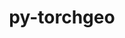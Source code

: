 ---
title: "py-torchgeo"
layout: cache
categories: [package, develop]
meta: {"compilers": ["none"], "num_specs": 73, "num_specs_by_stack": {"ml-darwin-aarch64-mps": 16, "ml-linux-aarch64-cpu": 14, "ml-linux-aarch64-cuda": 15, "ml-linux-x86_64-cpu": 14, "ml-linux-x86_64-cuda": 14, "root": 73}, "oss": ["sequoia", "ubuntu24.04"], "platforms": ["darwin", "linux"], "stacks": ["ml-darwin-aarch64-mps", "ml-linux-aarch64-cpu", "ml-linux-aarch64-cuda", "ml-linux-x86_64-cpu", "ml-linux-x86_64-cuda", "root"], "targets": ["aarch64", "x86_64_v3"], "versions": ["0.6.2", "0.7.0"]}
spec_details: [{"compiler": "none", "hash": "2iffrfunuxyjj5rwtyy2zl6gansmybtf", "os": "ubuntu24.04", "platform": "linux", "size": "-", "stacks": ["ml-linux-x86_64-cuda", "root"], "target": "x86_64_v3", "variants": ["build_system=python_pip", "~datasets", "~docs", "~style", "~tests"], "versions": ["0.7.0"]}, {"compiler": "none", "hash": "2njm2u5jbdup36gqjwqhcsdb64pmo3rh", "os": "sequoia", "platform": "darwin", "size": "-", "stacks": ["ml-darwin-aarch64-mps", "root"], "target": "aarch64", "variants": ["build_system=python_pip", "~datasets", "~docs", "~style", "~tests"], "versions": ["0.7.0"]}, {"compiler": "none", "hash": "2u2556gv2zymomjclk5ijwbzinmlrzoi", "os": "ubuntu24.04", "platform": "linux", "size": "-", "stacks": ["ml-linux-aarch64-cpu", "root"], "target": "aarch64", "variants": ["build_system=python_pip", "~datasets", "~docs", "~style", "~tests"], "versions": ["0.7.0"]}, {"compiler": "none", "hash": "36yt442fnrsmwwyrccvvxny6zuz5vi4o", "os": "ubuntu24.04", "platform": "linux", "size": "-", "stacks": ["ml-linux-x86_64-cuda", "root"], "target": "x86_64_v3", "variants": ["build_system=python_pip", "~datasets", "~docs", "~style", "~tests"], "versions": ["0.7.0"]}, {"compiler": "none", "hash": "3e6mpehrqzdzymnf375zcy3o3rvomgxd", "os": "ubuntu24.04", "platform": "linux", "size": "-", "stacks": ["ml-linux-x86_64-cpu", "root"], "target": "x86_64_v3", "variants": ["build_system=python_pip", "~datasets", "~docs", "~style", "~tests"], "versions": ["0.7.0"]}, {"compiler": "none", "hash": "3nzpryxncxyht3edg34xcxouzazi5etn", "os": "ubuntu24.04", "platform": "linux", "size": "-", "stacks": ["ml-linux-aarch64-cuda", "root"], "target": "aarch64", "variants": ["build_system=python_pip", "~datasets", "~docs", "~style", "~tests"], "versions": ["0.7.0"]}, {"compiler": "none", "hash": "3okdp7spoin7cw7imoi2an4iymgejgxu", "os": "ubuntu24.04", "platform": "linux", "size": "-", "stacks": ["ml-linux-aarch64-cuda", "root"], "target": "aarch64", "variants": ["build_system=python_pip", "~datasets", "~docs", "~style", "~tests"], "versions": ["0.7.0"]}, {"compiler": "none", "hash": "3veabywz3rw2qnh5oqoi5asglzg3h2nk", "os": "ubuntu24.04", "platform": "linux", "size": "-", "stacks": ["ml-linux-aarch64-cuda", "root"], "target": "aarch64", "variants": ["build_system=python_pip", "~datasets", "~docs", "~style", "~tests"], "versions": ["0.7.0"]}, {"compiler": "none", "hash": "4eieag3ach4v5vhx3cuucnkm36xpn5gv", "os": "ubuntu24.04", "platform": "linux", "size": "-", "stacks": ["ml-linux-aarch64-cuda", "root"], "target": "aarch64", "variants": ["build_system=python_pip", "~datasets", "~docs", "~style", "~tests"], "versions": ["0.6.2"]}, {"compiler": "none", "hash": "4gbs6hiiz7cymtpzgn6femboejzex3ve", "os": "ubuntu24.04", "platform": "linux", "size": "-", "stacks": ["ml-linux-aarch64-cuda", "root"], "target": "aarch64", "variants": ["build_system=python_pip", "~datasets", "~docs", "~style", "~tests"], "versions": ["0.7.0"]}, {"compiler": "none", "hash": "4hckl4v4gfhmkd2iyl67d74auzoe7lzj", "os": "ubuntu24.04", "platform": "linux", "size": "-", "stacks": ["ml-linux-aarch64-cuda", "root"], "target": "aarch64", "variants": ["build_system=python_pip", "~datasets", "~docs", "~style", "~tests"], "versions": ["0.7.0"]}, {"compiler": "none", "hash": "55iunoouk5z3jbsbdtdldwikapvxoosz", "os": "ubuntu24.04", "platform": "linux", "size": "-", "stacks": ["ml-linux-x86_64-cpu", "root"], "target": "x86_64_v3", "variants": ["build_system=python_pip", "~datasets", "~docs", "~style", "~tests"], "versions": ["0.7.0"]}, {"compiler": "none", "hash": "5gw5kf66sdfhexvxnifjfx3r77g7zj55", "os": "ubuntu24.04", "platform": "linux", "size": "-", "stacks": ["ml-linux-x86_64-cpu", "root"], "target": "x86_64_v3", "variants": ["build_system=python_pip", "~datasets", "~docs", "~style", "~tests"], "versions": ["0.7.0"]}, {"compiler": "none", "hash": "6y7atfj4qav5wlc5sixax5s45ggtqvdk", "os": "ubuntu24.04", "platform": "linux", "size": "-", "stacks": ["ml-linux-aarch64-cpu", "root"], "target": "aarch64", "variants": ["build_system=python_pip", "~datasets", "~docs", "~style", "~tests"], "versions": ["0.7.0"]}, {"compiler": "none", "hash": "7vmdkcmwq4ewjmpj4jon2y7ggzxtkhu6", "os": "ubuntu24.04", "platform": "linux", "size": "-", "stacks": ["ml-linux-aarch64-cuda", "root"], "target": "aarch64", "variants": ["build_system=python_pip", "~datasets", "~docs", "~style", "~tests"], "versions": ["0.6.2"]}, {"compiler": "none", "hash": "a7q5g2wml3nr4nbe4ozkuycojpgalcsv", "os": "ubuntu24.04", "platform": "linux", "size": "-", "stacks": ["ml-linux-x86_64-cpu", "root"], "target": "x86_64_v3", "variants": ["build_system=python_pip", "~datasets", "~docs", "~style", "~tests"], "versions": ["0.6.2"]}, {"compiler": "none", "hash": "abn6pv3ftvfonhqfvmxk2eqr6zvtqftl", "os": "ubuntu24.04", "platform": "linux", "size": "-", "stacks": ["ml-linux-aarch64-cpu", "root"], "target": "aarch64", "variants": ["build_system=python_pip", "~datasets", "~docs", "~style", "~tests"], "versions": ["0.7.0"]}, {"compiler": "none", "hash": "aj3bpar7cg24d7dbr7zrtm7ietidjqj4", "os": "ubuntu24.04", "platform": "linux", "size": "-", "stacks": ["ml-linux-aarch64-cuda", "root"], "target": "aarch64", "variants": ["build_system=python_pip", "~datasets", "~docs", "~style", "~tests"], "versions": ["0.7.0"]}, {"compiler": "none", "hash": "amgmw66b5wqijqchmy4c5n2y4fzhqbvt", "os": "ubuntu24.04", "platform": "linux", "size": "-", "stacks": ["ml-linux-x86_64-cpu", "root"], "target": "x86_64_v3", "variants": ["build_system=python_pip", "~datasets", "~docs", "~style", "~tests"], "versions": ["0.7.0"]}, {"compiler": "none", "hash": "bx3drdjrhvcrkqgeuwv2tc73kednwyyz", "os": "sequoia", "platform": "darwin", "size": "-", "stacks": ["ml-darwin-aarch64-mps", "root"], "target": "aarch64", "variants": ["build_system=python_pip", "~datasets", "~docs", "~style", "~tests"], "versions": ["0.7.0"]}, {"compiler": "none", "hash": "c3olcsyb3v7jn73yauz7axeeetupxmr2", "os": "sequoia", "platform": "darwin", "size": "-", "stacks": ["ml-darwin-aarch64-mps", "root"], "target": "aarch64", "variants": ["build_system=python_pip", "~datasets", "~docs", "~style", "~tests"], "versions": ["0.7.0"]}, {"compiler": "none", "hash": "cdzjw4652ydkbqag4s45fxkzrtmbkmwo", "os": "ubuntu24.04", "platform": "linux", "size": "-", "stacks": ["ml-linux-x86_64-cuda", "root"], "target": "x86_64_v3", "variants": ["build_system=python_pip", "~datasets", "~docs", "~style", "~tests"], "versions": ["0.7.0"]}, {"compiler": "none", "hash": "d4b6zrx2icivi5t462o4x32o53dgsdsx", "os": "sequoia", "platform": "darwin", "size": "-", "stacks": ["ml-darwin-aarch64-mps", "root"], "target": "aarch64", "variants": ["build_system=python_pip", "~datasets", "~docs", "~style", "~tests"], "versions": ["0.7.0"]}, {"compiler": "none", "hash": "dcwxpbcbblvpb75bqwfkfrjpdrgo6k2u", "os": "sequoia", "platform": "darwin", "size": "-", "stacks": ["ml-darwin-aarch64-mps", "root"], "target": "aarch64", "variants": ["build_system=python_pip", "~datasets", "~docs", "~style", "~tests"], "versions": ["0.7.0"]}, {"compiler": "none", "hash": "dnixubil65jt6idrwq7uefg3bsm4dgtm", "os": "ubuntu24.04", "platform": "linux", "size": "-", "stacks": ["ml-linux-x86_64-cpu", "root"], "target": "x86_64_v3", "variants": ["build_system=python_pip", "~datasets", "~docs", "~style", "~tests"], "versions": ["0.7.0"]}, {"compiler": "none", "hash": "ecvczzq2dvmhvvt3kgyo7ld7gaj3og3s", "os": "sequoia", "platform": "darwin", "size": "-", "stacks": ["ml-darwin-aarch64-mps", "root"], "target": "aarch64", "variants": ["build_system=python_pip", "~datasets", "~docs", "~style", "~tests"], "versions": ["0.7.0"]}, {"compiler": "none", "hash": "elrfdfvguwv2ifee4qsb6xvmfozdlqmh", "os": "ubuntu24.04", "platform": "linux", "size": "-", "stacks": ["ml-linux-x86_64-cpu", "root"], "target": "x86_64_v3", "variants": ["build_system=python_pip", "~datasets", "~docs", "~style", "~tests"], "versions": ["0.7.0"]}, {"compiler": "none", "hash": "g6is4dmxw4ffuh66zsicrvwui6t3yhts", "os": "ubuntu24.04", "platform": "linux", "size": "-", "stacks": ["ml-linux-x86_64-cuda", "root"], "target": "x86_64_v3", "variants": ["build_system=python_pip", "~datasets", "~docs", "~style", "~tests"], "versions": ["0.7.0"]}, {"compiler": "none", "hash": "gfxtkjs23w4brzbzlhq4mh5if6kgjk5v", "os": "ubuntu24.04", "platform": "linux", "size": "-", "stacks": ["ml-linux-aarch64-cuda", "root"], "target": "aarch64", "variants": ["build_system=python_pip", "~datasets", "~docs", "~style", "~tests"], "versions": ["0.7.0"]}, {"compiler": "none", "hash": "gy22zkz3ifj4xo27plau3a257pryeu4g", "os": "ubuntu24.04", "platform": "linux", "size": "-", "stacks": ["ml-linux-aarch64-cpu", "root"], "target": "aarch64", "variants": ["build_system=python_pip", "~datasets", "~docs", "~style", "~tests"], "versions": ["0.7.0"]}, {"compiler": "none", "hash": "gyyx46njzlhf3ituzybayvnmlpzhmuty", "os": "ubuntu24.04", "platform": "linux", "size": "-", "stacks": ["ml-linux-aarch64-cuda", "root"], "target": "aarch64", "variants": ["build_system=python_pip", "~datasets", "~docs", "~style", "~tests"], "versions": ["0.7.0"]}, {"compiler": "none", "hash": "gzlgpol4ragdj5nds3k3ypy4vgxq3y6r", "os": "ubuntu24.04", "platform": "linux", "size": "-", "stacks": ["ml-linux-x86_64-cpu", "root"], "target": "x86_64_v3", "variants": ["build_system=python_pip", "~datasets", "~docs", "~style", "~tests"], "versions": ["0.7.0"]}, {"compiler": "none", "hash": "gzwk5pf7ohyiwoujzft67hlfu3ndrfbr", "os": "ubuntu24.04", "platform": "linux", "size": "-", "stacks": ["ml-linux-x86_64-cuda", "root"], "target": "x86_64_v3", "variants": ["build_system=python_pip", "~datasets", "~docs", "~style", "~tests"], "versions": ["0.7.0"]}, {"compiler": "none", "hash": "hde2pkv32vq6wk3sriijbxixlkity5wv", "os": "ubuntu24.04", "platform": "linux", "size": "-", "stacks": ["ml-linux-x86_64-cuda", "root"], "target": "x86_64_v3", "variants": ["build_system=python_pip", "~datasets", "~docs", "~style", "~tests"], "versions": ["0.7.0"]}, {"compiler": "none", "hash": "hefh3nxcaikp7srxcytktiytemp3g4yr", "os": "sequoia", "platform": "darwin", "size": "-", "stacks": ["ml-darwin-aarch64-mps", "root"], "target": "aarch64", "variants": ["build_system=python_pip", "~datasets", "~docs", "~style", "~tests"], "versions": ["0.7.0"]}, {"compiler": "none", "hash": "inzjf2p6rflwumakhl3d6etdtu2yqooy", "os": "sequoia", "platform": "darwin", "size": "-", "stacks": ["ml-darwin-aarch64-mps", "root"], "target": "aarch64", "variants": ["build_system=python_pip", "~datasets", "~docs", "~style", "~tests"], "versions": ["0.7.0"]}, {"compiler": "none", "hash": "j73rm4q3xkrchq65wfduu6lixyi3kyx2", "os": "sequoia", "platform": "darwin", "size": "-", "stacks": ["ml-darwin-aarch64-mps", "root"], "target": "aarch64", "variants": ["build_system=python_pip", "~datasets", "~docs", "~style", "~tests"], "versions": ["0.6.2"]}, {"compiler": "none", "hash": "kibr74ttnvgjg6irfwl4lx7smr4ijdrn", "os": "ubuntu24.04", "platform": "linux", "size": "-", "stacks": ["ml-linux-aarch64-cuda", "root"], "target": "aarch64", "variants": ["build_system=python_pip", "~datasets", "~docs", "~style", "~tests"], "versions": ["0.6.2"]}, {"compiler": "none", "hash": "l3fi45vaeaqghgsof5kbqddbaebtn7jq", "os": "ubuntu24.04", "platform": "linux", "size": "-", "stacks": ["ml-linux-aarch64-cpu", "root"], "target": "aarch64", "variants": ["build_system=python_pip", "~datasets", "~docs", "~style", "~tests"], "versions": ["0.7.0"]}, {"compiler": "none", "hash": "m4ireaq74ggd7c3kv5tuavdnygtbfmy3", "os": "ubuntu24.04", "platform": "linux", "size": "-", "stacks": ["ml-linux-aarch64-cuda", "root"], "target": "aarch64", "variants": ["build_system=python_pip", "~datasets", "~docs", "~style", "~tests"], "versions": ["0.7.0"]}, {"compiler": "none", "hash": "myteq5fhgbcn33cjsq2q3ehgvfljvjne", "os": "ubuntu24.04", "platform": "linux", "size": "-", "stacks": ["ml-linux-x86_64-cpu", "root"], "target": "x86_64_v3", "variants": ["build_system=python_pip", "~datasets", "~docs", "~style", "~tests"], "versions": ["0.7.0"]}, {"compiler": "none", "hash": "n2gecizrqcutfgtimnxsiho6ssrd5b3d", "os": "ubuntu24.04", "platform": "linux", "size": "-", "stacks": ["ml-linux-x86_64-cuda", "root"], "target": "x86_64_v3", "variants": ["build_system=python_pip", "~datasets", "~docs", "~style", "~tests"], "versions": ["0.7.0"]}, {"compiler": "none", "hash": "nntlzvq2d4wzgudjzv35n7vkmzgbli7r", "os": "ubuntu24.04", "platform": "linux", "size": "-", "stacks": ["ml-linux-aarch64-cpu", "root"], "target": "aarch64", "variants": ["build_system=python_pip", "~datasets", "~docs", "~style", "~tests"], "versions": ["0.7.0"]}, {"compiler": "none", "hash": "ocjijpf7nctlwaqbor4f4j5gtbruocyj", "os": "ubuntu24.04", "platform": "linux", "size": "-", "stacks": ["ml-linux-aarch64-cuda", "root"], "target": "aarch64", "variants": ["build_system=python_pip", "~datasets", "~docs", "~style", "~tests"], "versions": ["0.7.0"]}, {"compiler": "none", "hash": "onenxvtucgkbgo5nnoejlkvnccrlywlt", "os": "ubuntu24.04", "platform": "linux", "size": "-", "stacks": ["ml-linux-x86_64-cpu", "root"], "target": "x86_64_v3", "variants": ["build_system=python_pip", "~datasets", "~docs", "~style", "~tests"], "versions": ["0.7.0"]}, {"compiler": "none", "hash": "p4muobjxcsqx43lrk74i6oalmt7z4djp", "os": "ubuntu24.04", "platform": "linux", "size": "-", "stacks": ["ml-linux-aarch64-cuda", "root"], "target": "aarch64", "variants": ["build_system=python_pip", "~datasets", "~docs", "~style", "~tests"], "versions": ["0.7.0"]}, {"compiler": "none", "hash": "pinv7whsxi7yfyobj3nh67urpjdeigcb", "os": "ubuntu24.04", "platform": "linux", "size": "-", "stacks": ["ml-linux-x86_64-cuda", "root"], "target": "x86_64_v3", "variants": ["build_system=python_pip", "~datasets", "~docs", "~style", "~tests"], "versions": ["0.7.0"]}, {"compiler": "none", "hash": "pmywckwpvz6yrw4rdlbwytdoha7t5c6j", "os": "ubuntu24.04", "platform": "linux", "size": "-", "stacks": ["ml-linux-x86_64-cuda", "root"], "target": "x86_64_v3", "variants": ["build_system=python_pip", "~datasets", "~docs", "~style", "~tests"], "versions": ["0.7.0"]}, {"compiler": "none", "hash": "psurz44gt4cujksvl5v6xqjp4qyfyl6h", "os": "sequoia", "platform": "darwin", "size": "-", "stacks": ["ml-darwin-aarch64-mps", "root"], "target": "aarch64", "variants": ["build_system=python_pip", "~datasets", "~docs", "~style", "~tests"], "versions": ["0.6.2"]}, {"compiler": "none", "hash": "qzxydh7eidbzh4rdg44gxfwmnw6sljcg", "os": "ubuntu24.04", "platform": "linux", "size": "-", "stacks": ["ml-linux-x86_64-cpu", "root"], "target": "x86_64_v3", "variants": ["build_system=python_pip", "~datasets", "~docs", "~style", "~tests"], "versions": ["0.6.2"]}, {"compiler": "none", "hash": "r35vqduhkk4ygly2uhcpela5ugmpqrwd", "os": "ubuntu24.04", "platform": "linux", "size": "-", "stacks": ["ml-linux-x86_64-cuda", "root"], "target": "x86_64_v3", "variants": ["build_system=python_pip", "~datasets", "~docs", "~style", "~tests"], "versions": ["0.7.0"]}, {"compiler": "none", "hash": "r3sordtz6fr6xqazh2oqp2nucmzhuwns", "os": "ubuntu24.04", "platform": "linux", "size": "-", "stacks": ["ml-linux-x86_64-cuda", "root"], "target": "x86_64_v3", "variants": ["build_system=python_pip", "~datasets", "~docs", "~style", "~tests"], "versions": ["0.6.2"]}, {"compiler": "none", "hash": "rahpaked6zmeoa5cn3ppkyxbquwecnsa", "os": "sequoia", "platform": "darwin", "size": "-", "stacks": ["ml-darwin-aarch64-mps", "root"], "target": "aarch64", "variants": ["build_system=python_pip", "~datasets", "~docs", "~style", "~tests"], "versions": ["0.7.0"]}, {"compiler": "none", "hash": "rljslro6e4bhnz6xzgewra7ohcqj77e3", "os": "ubuntu24.04", "platform": "linux", "size": "-", "stacks": ["ml-linux-aarch64-cuda", "root"], "target": "aarch64", "variants": ["build_system=python_pip", "~datasets", "~docs", "~style", "~tests"], "versions": ["0.7.0"]}, {"compiler": "none", "hash": "rw5lhfk2rj7dpipunwo2gyrry7w4ifnh", "os": "sequoia", "platform": "darwin", "size": "-", "stacks": ["ml-darwin-aarch64-mps", "root"], "target": "aarch64", "variants": ["build_system=python_pip", "~datasets", "~docs", "~style", "~tests"], "versions": ["0.6.2"]}, {"compiler": "none", "hash": "rzw5mmwfqvrlrn7dcrtvsibrj6ukpvs7", "os": "ubuntu24.04", "platform": "linux", "size": "-", "stacks": ["ml-linux-aarch64-cpu", "root"], "target": "aarch64", "variants": ["build_system=python_pip", "~datasets", "~docs", "~style", "~tests"], "versions": ["0.7.0"]}, {"compiler": "none", "hash": "sc65bcc6qwqqxisbz3xe7nwvsj2n5o3t", "os": "ubuntu24.04", "platform": "linux", "size": "-", "stacks": ["ml-linux-aarch64-cpu", "root"], "target": "aarch64", "variants": ["build_system=python_pip", "~datasets", "~docs", "~style", "~tests"], "versions": ["0.6.2"]}, {"compiler": "none", "hash": "sh7smnytozyoranh6tmudm6dofe2zyio", "os": "ubuntu24.04", "platform": "linux", "size": "-", "stacks": ["ml-linux-aarch64-cpu", "root"], "target": "aarch64", "variants": ["build_system=python_pip", "~datasets", "~docs", "~style", "~tests"], "versions": ["0.6.2"]}, {"compiler": "none", "hash": "t3slrew535hcqm74yf7vjdxvudtgbvkq", "os": "ubuntu24.04", "platform": "linux", "size": "-", "stacks": ["ml-linux-aarch64-cpu", "root"], "target": "aarch64", "variants": ["build_system=python_pip", "~datasets", "~docs", "~style", "~tests"], "versions": ["0.6.2"]}, {"compiler": "none", "hash": "tu7eoc6sotv3awauq44nsad4js767tc7", "os": "ubuntu24.04", "platform": "linux", "size": "-", "stacks": ["ml-linux-aarch64-cpu", "root"], "target": "aarch64", "variants": ["build_system=python_pip", "~datasets", "~docs", "~style", "~tests"], "versions": ["0.7.0"]}, {"compiler": "none", "hash": "ud53gfklg4zw46hmogtkrwsvktsngssz", "os": "ubuntu24.04", "platform": "linux", "size": "-", "stacks": ["ml-linux-x86_64-cuda", "root"], "target": "x86_64_v3", "variants": ["build_system=python_pip", "~datasets", "~docs", "~style", "~tests"], "versions": ["0.7.0"]}, {"compiler": "none", "hash": "ujivuyehu3vu4s4z6jgct73gxqtguiac", "os": "sequoia", "platform": "darwin", "size": "-", "stacks": ["ml-darwin-aarch64-mps", "root"], "target": "aarch64", "variants": ["build_system=python_pip", "~datasets", "~docs", "~style", "~tests"], "versions": ["0.7.0"]}, {"compiler": "none", "hash": "umreoaypfw6hfhcpc7mymjm776a3gkyc", "os": "ubuntu24.04", "platform": "linux", "size": "-", "stacks": ["ml-linux-aarch64-cpu", "root"], "target": "aarch64", "variants": ["build_system=python_pip", "~datasets", "~docs", "~style", "~tests"], "versions": ["0.7.0"]}, {"compiler": "none", "hash": "uqdroghwajybylloh4pnscgp3pnpm5sb", "os": "ubuntu24.04", "platform": "linux", "size": "-", "stacks": ["ml-linux-aarch64-cpu", "root"], "target": "aarch64", "variants": ["build_system=python_pip", "~datasets", "~docs", "~style", "~tests"], "versions": ["0.7.0"]}, {"compiler": "none", "hash": "v6ldyy45g4gitq3jcmusxidikljxgyy6", "os": "ubuntu24.04", "platform": "linux", "size": "-", "stacks": ["ml-linux-x86_64-cpu", "root"], "target": "x86_64_v3", "variants": ["build_system=python_pip", "~datasets", "~docs", "~style", "~tests"], "versions": ["0.7.0"]}, {"compiler": "none", "hash": "w5nnkrlnm2fkx4msjuzeaoy2bjnu4lz3", "os": "ubuntu24.04", "platform": "linux", "size": "-", "stacks": ["ml-linux-x86_64-cuda", "root"], "target": "x86_64_v3", "variants": ["build_system=python_pip", "~datasets", "~docs", "~style", "~tests"], "versions": ["0.6.2"]}, {"compiler": "none", "hash": "wlkmbyhaxpjhebwek7qj4isegr5ebjpv", "os": "sequoia", "platform": "darwin", "size": "-", "stacks": ["ml-darwin-aarch64-mps", "root"], "target": "aarch64", "variants": ["build_system=python_pip", "~datasets", "~docs", "~style", "~tests"], "versions": ["0.7.0"]}, {"compiler": "none", "hash": "xhl6yxjx6ydoubi64lczqimi4y3hrdop", "os": "ubuntu24.04", "platform": "linux", "size": "-", "stacks": ["ml-linux-aarch64-cpu", "root"], "target": "aarch64", "variants": ["build_system=python_pip", "~datasets", "~docs", "~style", "~tests"], "versions": ["0.7.0"]}, {"compiler": "none", "hash": "xntbypndpyuztznwfwuy7nzr4u7no5pj", "os": "sequoia", "platform": "darwin", "size": "-", "stacks": ["ml-darwin-aarch64-mps", "root"], "target": "aarch64", "variants": ["build_system=python_pip", "~datasets", "~docs", "~style", "~tests"], "versions": ["0.7.0"]}, {"compiler": "none", "hash": "xumcndkema2k2ovaqdgkizu2lcsrwh36", "os": "ubuntu24.04", "platform": "linux", "size": "-", "stacks": ["ml-linux-x86_64-cpu", "root"], "target": "x86_64_v3", "variants": ["build_system=python_pip", "~datasets", "~docs", "~style", "~tests"], "versions": ["0.7.0"]}, {"compiler": "none", "hash": "yiui6soajcrho7ivecfqtm3n2x76uyeg", "os": "sequoia", "platform": "darwin", "size": "-", "stacks": ["ml-darwin-aarch64-mps", "root"], "target": "aarch64", "variants": ["build_system=python_pip", "~datasets", "~docs", "~style", "~tests"], "versions": ["0.6.2"]}, {"compiler": "none", "hash": "z5sj4l5oyocirmsxodckzny5ecxmduou", "os": "ubuntu24.04", "platform": "linux", "size": "-", "stacks": ["ml-linux-x86_64-cuda", "root"], "target": "x86_64_v3", "variants": ["build_system=python_pip", "~datasets", "~docs", "~style", "~tests"], "versions": ["0.6.2"]}, {"compiler": "none", "hash": "zfmatbhdotpe3jlpfrrmqxljell7wncn", "os": "ubuntu24.04", "platform": "linux", "size": "-", "stacks": ["ml-linux-x86_64-cpu", "root"], "target": "x86_64_v3", "variants": ["build_system=python_pip", "~datasets", "~docs", "~style", "~tests"], "versions": ["0.6.2"]}]
---